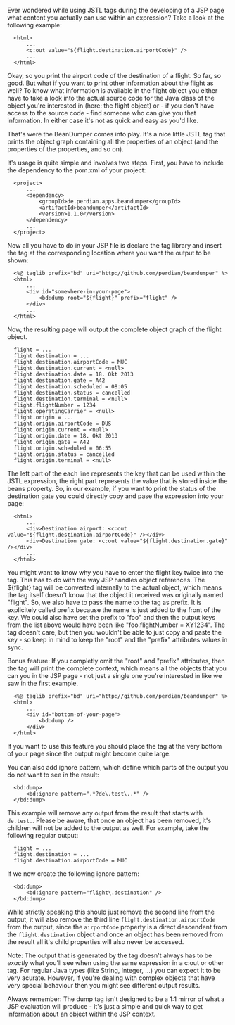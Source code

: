 Ever wondered while using JSTL tags during the developing of a JSP page what
content you actually can use within an expression? Take a look at the
following example:

      <html>
          ...
          <c:out value="${flight.destination.airportCode}" />
          ...
      </html>

Okay, so you print the airport code of the destination of a flight. So far,
so good. But what if you want to print other information about the flight as
well? To know what information is available in the flight object you either
have to take a look into the actual source code for the Java class of the
object you're interested in (here: the flight object) or - if you don't have
access to the source code - find someone who can give you that information.
In either case it's not as quick and easy as you'd like.

That's were the BeanDumper comes into play. It's a nice little JSTL tag that
prints the object graph containing all the properties of an object (and the
properties of the properties, and so on).

It's usage is quite simple and involves two steps. First, you have to include
the dependency to the pom.xml of your project:

      <project>
          ...
          <dependency>
              <groupId>de.perdian.apps.beandumper</groupId>
              <artifactId>beandumper</artifactId>
              <version>1.1.0</version>
          </dependency>
          ...
      </project>

Now all you have to do in your JSP file is declare the tag library and insert
the tag at the corresponding location where you want the output to be shown:

      <%@ taglib prefix="bd" uri="http://github.com/perdian/beandumper" %>
      <html>
          ...
          <div id="somewhere-in-your-page">
              <bd:dump root="${flight}" prefix="flight" />
          </div>
          ...
      </html>

Now, the resulting page will output the complete object graph of the flight
object.

      flight = ...
      flight.destination = ...
      flight.destination.airportCode = MUC
      flight.destination.current = <null>
      flight.destination.date = 18. Okt 2013
      flight.destination.gate = A42
      flight.destination.scheduled = 08:05
      flight.destination.status = cancelled
      flight.destination.terminal = <null>
      flight.flightNumber = 1234
      flight.operatingCarrier = <null>
      flight.origin = ...
      flight.origin.airportCode = DUS
      flight.origin.current = <null>
      flight.origin.date = 18. Okt 2013
      flight.origin.gate = A42
      flight.origin.scheduled = 06:55
      flight.origin.status = cancelled
      flight.origin.terminal = <null>

The left part of the each line represents the key that can be used within the
JSTL expression, the right part represents the value that is stored inside the
beans property. So, in our example, if you want to print the status of the
destination gate you could directly copy and pase the expression into your page:

      <html>
          ...
          <div>Destination airport: <c:out value="${flight.destination.airportCode}" /></div>
          <div>Destination gate: <c:out value="${flight.destination.gate}" /></div>
          ...
      </html>

You might want to know why you have to enter the flight key twice into the tag.
This has to do with the way JSP handles object references. The ${flight} tag
will be converted internally to the actual object, which means the tag itself
doesn't know that the object it received was originally named "flight". So, we
also have to pass the name to the tag as prefix. It is explicitely called prefix
because the name is just added to the front of the key. We could also have set
the prefix to "foo" and then the output keys from the list above would have been
like "foo.flightNumber = XY1234". The tag doesn't care, but then you wouldn't be
able to just copy and paste the key - so keep in mind to keep the "root" and the
"prefix" attributes values in sync.

Bonus feature: If you completly omit the "root" and "prefix" attributes, then
the tag will print the complete context, which means all the objects that you
can you in the JSP page - not just a single one you're interested in like we
saw in the first example.

      <%@ taglib prefix="bd" uri="http://github.com/perdian/beandumper" %>
      <html>
          ...
          <div id="bottom-of-your-page">
              <bd:dump />
          </div>
      </html>

If you want to use this feature you should place the tag at the very bottom of
your page since the output might become quite large.

You can also add ignore pattern, which define which parts of the output you do
not want to see in the result:

      <bd:dump>
          <bd:ignore pattern=".*?de\.test\..*" />
      </bd:dump>

This example will remove any output from the result that starts with `de.test.`.
Please be aware, that once an object has been removed, it's children will not be
added to the output as well. For example, take the following regular output:

      flight = ...
      flight.destination = ...
      flight.destination.airportCode = MUC

If we now create the following ignore pattern:

      <bd:dump>
          <bd:ignore pattern="flight\.destination" />
      </bd:dump>

While strictly speaking this should just remove the second line from the output,
it will also remove the third line `flight.destination.airportCode` from the
output, since the `airportCode` property is a direct descendent from the
`flight.destination` object and once an object has been removed from the result
all it's child properties will also never be accessed.

Note:
The output that is generated by the tag doesn't always has to be *exactly* what
you'll see when using the same expression in a c:out or other tag. For regular
Java types (like String, Integer, ...) you can expect it to be very acurate.
However, if you're dealing with complex objects that have very special behaviour
then you might see different output results.

Always remember: The dump tag isn't designed to be a 1:1 mirror of what a JSP
evaluation will produce - it's just a simple and quick way to get information
about an object within the JSP context.
